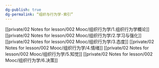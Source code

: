 ```yaml
---
dg-publish: true
dg-permalink: “组织与行为学-索引”
---
```

[[private/02 Notes for lesson/002 Mooc/组织行为学/1.组织行为学概论]]
[[private/02 Notes for lesson/002 Mooc/组织行为学/2.学习与强化]]
[[private/02 Notes for lesson/002 Mooc/组织行为学/3.态度]]
[[private/02 Notes for lesson/002 Mooc/组织行为学/4.情绪]]
[[private/02 Notes for lesson/002 Mooc/组织行为学/5.知觉]]
[[private/02 Notes for lesson/002 Mooc/组织行为学/6.决策]]